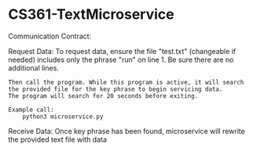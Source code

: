 # CS361-TextMicroservice

Communication Contract:

Request Data:
    To request data, ensure the file "test.txt" (changeable if needed) includes only the phrase "run" on line 1. Be sure there are no additional lines. 

    Then call the program. While this program is active, it will search the provided file for the key phrase to begin servicing data.
    The program will search for 20 seconds before exiting.

    Example call:
        python3 microservice.py

Receive Data:
    Once key phrase has been found, microservice will rewrite the provided text file with data

